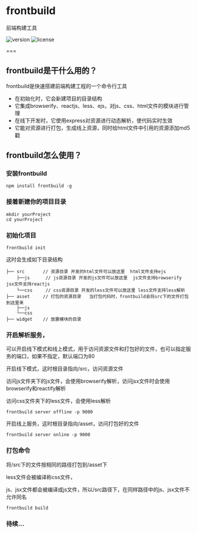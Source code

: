 # frontbuild
前端构建工具

  ![version](https://img.shields.io/github/release/qubyte/rubidium.svg)  ![license](https://img.shields.io/cocoapods/l/AFNetworking.svg) 

===

## frontbuild是干什么用的？
frontbuild是快速搭建前端构建工程的一个命令行工具
* 在初始化时，它会新建项目的目录结构
* 它集成browserify、reactjs、less、ejs，对js、css、html文件的模块进行管理
* 在线下开发时，它使用express对资源进行动态解析，使代码实时生效
* 它能对资源进行打包，生成线上资源，同时给html文件中引用的资源添加md5戳


## frontbuild怎么使用？

### 安装frontbuild
```
npm install frontbuild -g
```

### 接着新建你的项目目录
```
mkdir yourProject
cd yourProject
```
### 初始化项目
```
frontbuild init
```

这时会生成如下目录结构
```
├── src       // 资源目录 开发的html文件可以放这里  html文件支持ejs
    ├──js      // js资源目录 开发的js文件可以放这里  js文件支持browserify jsx文件支持reactjs
    └──css     // css资源目录 开发的less文件可以放这里 less文件支持less解析
├── asset     // 打包的资源目录   当打包代码时，frontbuild会将src下的文件打包到这里来
    ├──js      
    └──css
├── widget    // 放置模块的目录
```

### 开启解析服务，

可以开启线下模式和线上模式，用于访问资源文件和打包好的文件，也可以指定服务的端口，如果不指定，默认端口为80

开启线下模式，这时根目录指向/src，访问资源文件

访问js文件夹下的js文件，会使用browserify解析，访问jsx文件时会使用browserify和reactify解析

访问css文件夹下的less文件，会使用less解析

```
frontbuild server offline -p 9000
```
开启线上服务，这时根目录指向/asset，访问打包好的文件


```
frontbuild server online -p 9000
```

### 打包命令

将/src下的文件按相同的路径打包到/asset下

less文件会被编译称css文件，

js、jsx文件都会被编译成js文件，所以/src路径下，在同样路径中的js、jsx文件不允许同名

```
frontbuild build
```

### 待续...
